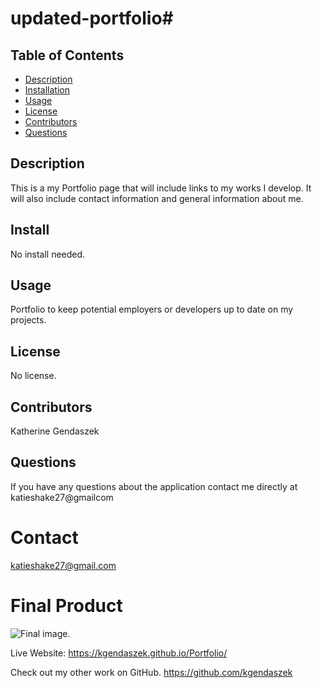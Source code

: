 # updated-portfolio# 
  ## Table of Contents
* [Description](#description)
* [Installation](#installation)
* [Usage](#usage)
* [License](#license)
* [Contributors](#contributors)
* [Questions](#questions)
## Description
This is a my Portfolio page that will include links to my works I develop. It will also include contact information and general information about me.

## Install
No install needed.
## Usage
Portfolio to keep potential employers or developers up to date on my projects.
## License
No license.
## Contributors
Katherine Gendaszek
## Questions
If you have any questions about the application contact me directly at katieshake27@gmailcom
# Contact
katieshake27@gmail.com
# Final Product
![Final image.](assets/images/updatedportfolio.png)


Live Website:
https://kgendaszek.github.io/Portfolio/

Check out my other work on GitHub.
https://github.com/kgendaszek
